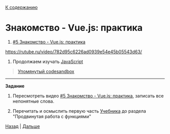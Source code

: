 [К содержанию](../readme.md#введение-в-web-разработку)

# Знакомство - Vue.js: практика

<!-- 1 час 6 минут, но кодинга пока нет -->

1. [#5 Знакомство - Vue.js: практика](https://www.youtube.com/watch?v=LN29isbbmsk)

https://rutube.ru/video/782d95c6226ad0939e54e45b05543d63/

1. Продолжаем изучать [JavaScript](https://learn.javascript.ru/array)

>[Упомянутый codesandbox](https://codesandbox.io/s/vuex-lagging-getter-forked-n2stm)

---

**Задание**

1. Пересмотреть видео [#5 Знакомство - Vue.js: практика](https://www.youtube.com/watch?v=LN29isbbmsk), записать все непонятные слова.

1. Перечитать и осмыслить первую часть [Учебника](https://learn.javascript.ru/array) до раздела "Продвинутая работа с функциями"

[Назад](./web_05.md) | [Дальше](./web_07.md)
